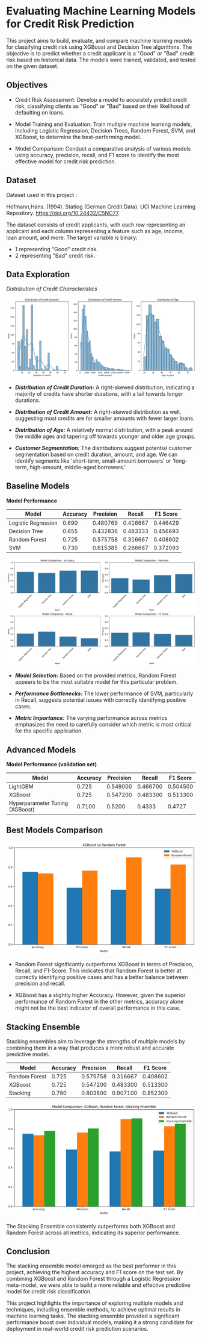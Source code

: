 
# Evaluating Machine Learning Models for Credit Risk Prediction



This project aims to build, evaluate, and compare machine learning models for classifying credit risk using XGBoost and Decision Tree algorithms. The objective is to predict whether a credit applicant is a "Good" or "Bad" credit risk based on historical data. The models were trained, validated, and tested on the given dataset.


## Objectives

- Credit Risk Assessment: Develop a model to accurately predict credit risk, classifying clients as "Good" or "Bad" based on their likelihood of defaulting on loans.

- Model Training and Evaluation: Train multiple machine learning models, including Logistic Regression, Decision Trees, Random Forest, SVM, and XGBoost, to determine the best-performing model.

- Model Comparison: Conduct a comparative analysis of various models using accuracy, precision, recall, and F1 score to identify the most effective model for credit risk prediction.
## Dataset

Dataset used in this project :

Hofmann,Hans. (1994). Statlog (German Credit Data). UCI Machine Learning Repository. https://doi.org/10.24432/C5NC77.

The dataset consists of credit applicants, with each row representing an applicant and each column representing a feature such as age, income, loan amount, and more. The target variable is binary:

- 1 representing "Good" credit risk.
- 2 representing "Bad" credit risk.
## Data Exploration

*Distribution of Credit Characteristics*

![Distribution of Credit Characteristics](images/various_distributions.png)


- ***Distribution of Credit Duration:*** A right-skewed distribution, indicating a majority of credits have shorter durations, with a tail towards longer durations.

- ***Distribution of Credit Amount:*** A right-skewed distribution as well, suggesting most credits are for smaller amounts with fewer larger loans.

- ***Distribution of Age:*** A relatively normal distribution, with a peak around the middle ages and tapering off towards younger and older age groups.

- ***Customer Segmentation:*** The distributions suggest potential customer segmentation based on credit duration, amount, and age. We can identify segments like 'short-term, small-amount borrowers' or 'long-term, high-amount, middle-aged borrowers.'


## Baseline Models

**Model Performance**



| Model               | Accuracy | Precision | Recall   | F1 Score |
|---------------------|----------|-----------|----------|----------|
| Logistic Regression | 0.690    | 0.480769  | 0.416667 | 0.446429 |
| Decision Tree       | 0.655    | 0.432836  | 0.483333 | 0.456693 |
| Random Forest       | 0.725    | 0.575758  | 0.316667 | 0.408602 |
| SVM                 | 0.730    | 0.615385  | 0.266667 | 0.372093 |


![Baseline_models](images/baseline_models.png)


- ***Model Selection:***  Based on the provided metrics, Random Forest appears to be the most suitable model for this particular problem.

- ***Performance Bottlenecks:*** The lower performance of SVM, particularly in Recall, suggests potential issues with correctly identifying positive cases.

- ***Metric Importance:*** The varying performance across metrics emphasizes the need to carefully consider which metric is most critical for the specific application.



## Advanced Models

**Model Performance (validation set)**

| Model               | Accuracy | Precision | Recall   | F1 Score |
|---------------------|----------|-----------|----------|----------|
| LightGBM            | 0.725    | 0.549000  | 0.466700 | 0.504500 |
| XGBoost             | 0.725    | 0.547200  | 0.483300 | 0.513300 |
| Hyperparameter Tuning (XGBoost)             | 0.7100    |0.5200  | 0.4333 | 0.4727 |


## Best Models Comparison


![best_models_comparison](images/best_models.png)

- Random Forest significantly outperforms XGBoost in terms of Precision, Recall, and F1-Score. This indicates that Random Forest is better at correctly identifying positive cases and has a better balance between precision and recall.

- XGBoost has a slightly higher Accuracy. However, given the superior performance of Random Forest in the other metrics, accuracy alone might not be the best indicator of overall performance in this case.
## Stacking Ensemble

Stacking ensembles aim to leverage the strengths of multiple models by combining them in a way that produces a more robust and accurate predictive model.


| Model               | Accuracy | Precision | Recall   | F1 Score |
|---------------------|----------|-----------|----------|----------|
| Random Forest       | 0.725    | 0.575758  | 0.316667 | 0.408602 |
| XGBoost             | 0.725    | 0.547200  | 0.483300 | 0.513300 |
| Stacking            | 0.780    | 0.803800  | 0.907100 | 0.852300 |



![ensembles](images/ensemble.png)


The Stacking Ensemble consistently outperforms both XGBoost and Random Forest across all metrics, indicating its superior performance.
## Conclusion

The stacking ensemble model emerged as the best performer in this project, achieving the highest accuracy and F1 score on the test set. By combining XGBoost and Random Forest through a Logistic Regression meta-model, we were able to build a more reliable and effective predictive model for credit risk classification.

This project highlights the importance of exploring multiple models and techniques, including ensemble methods, to achieve optimal results in machine learning tasks. The stacking ensemble provided a significant performance boost over individual models, making it a strong candidate for deployment in real-world credit risk prediction scenarios.

